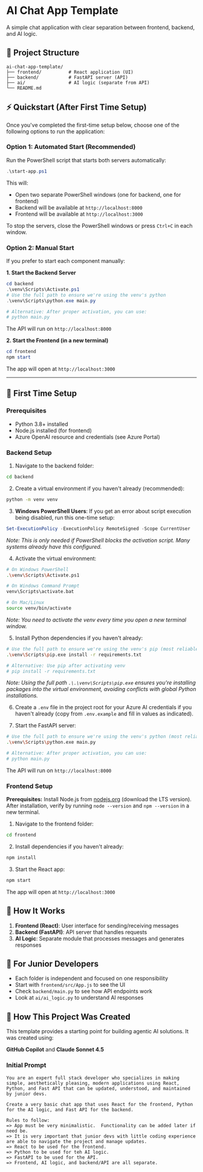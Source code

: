 # AI Chat App Template

A simple chat application with clear separation between frontend, backend, and AI logic.


## 📁 Project Structure

```
ai-chat-app-template/
├── frontend/          # React application (UI)
├── backend/           # FastAPI server (API)
├── ai/                # AI logic (separate from API)
└── README.md
```


## ⚡ Quickstart (After First Time Setup)

Once you've completed the first-time setup below, choose one of the following options to run the application:


### Option 1: Automated Start (Recommended)

Run the PowerShell script that starts both servers automatically:

```powershell
.\start-app.ps1
```

This will:
- Open two separate PowerShell windows (one for backend, one for frontend)
- Backend will be available at `http://localhost:8000`
- Frontend will be available at `http://localhost:3000`

To stop the servers, close the PowerShell windows or press `Ctrl+C` in each window.


### Option 2: Manual Start

If you prefer to start each component manually:

**1. Start the Backend Server**

```powershell
cd backend
.\venv\Scripts\Activate.ps1
# Use the full path to ensure we're using the venv's python
.\venv\Scripts\python.exe main.py

# Alternative: After proper activation, you can use:
# python main.py
```

The API will run on `http://localhost:8000`

**2. Start the Frontend (in a new terminal)**

```powershell
cd frontend
npm start
```

The app will open at `http://localhost:3000`


---


## 🚀 First Time Setup

### Prerequisites

- Python 3.8+ installed
- Node.js installed (for frontend)
- Azure OpenAI resource and credentials (see Azure Portal)


### Backend Setup

1. Navigate to the backend folder:
```bash
cd backend
```

2. Create a virtual environment if you haven't already (recommended):
```bash
python -m venv venv
```

3. **Windows PowerShell Users**: If you get an error about script execution being disabled, run this one-time setup:
```powershell
Set-ExecutionPolicy -ExecutionPolicy RemoteSigned -Scope CurrentUser
```
*Note: This is only needed if PowerShell blocks the activation script. Many systems already have this configured.*

4. Activate the virtual environment:
```bash
# On Windows PowerShell
.\venv\Scripts\Activate.ps1

# On Windows Command Prompt
venv\Scripts\activate.bat

# On Mac/Linux
source venv/bin/activate
```
*Note: You need to activate the venv every time you open a new terminal window.*

5. Install Python dependencies if you haven't already:
```bash
# Use the full path to ensure we're using the venv's pip (most reliable)
.\venv\Scripts\pip.exe install -r requirements.txt

# Alternative: Use pip after activating venv
# pip install -r requirements.txt
```
*Note: Using the full path `.\.\venv\Scripts\pip.exe` ensures you're installing packages into the virtual environment, avoiding conflicts with global Python installations.*

6. Create a `.env` file in the project root for your Azure AI credentials if you haven't already (copy from `.env.example` and fill in values as indicated).

7. Start the FastAPI server:
```bash
# Use the full path to ensure we're using the venv's python (most reliable)
.\venv\Scripts\python.exe main.py

# Alternative: After proper activation, you can use:
# python main.py
```

The API will run on `http://localhost:8000`


### Frontend Setup

**Prerequisites:** Install Node.js from [nodejs.org](https://nodejs.org/) (download the LTS version). After installation, verify by running `node --version` and `npm --version` in a new terminal.

1. Navigate to the frontend folder:
```bash
cd frontend
```

2. Install dependencies if you haven't already:
```bash
npm install
```

3. Start the React app:
```bash
npm start
```

The app will open at `http://localhost:3000`


## 🎯 How It Works

1. **Frontend (React)**: User interface for sending/receiving messages
2. **Backend (FastAPI)**: API server that handles requests
3. **AI Logic**: Separate module that processes messages and generates responses


## 📝 For Junior Developers

- Each folder is independent and focused on one responsibility
- Start with `frontend/src/App.js` to see the UI
- Check `backend/main.py` to see how API endpoints work
- Look at `ai/ai_logic.py` to understand AI responses


## 🤖 How This Project Was Created

This template provides a starting point for building agentic AI solutions.  It was created using:

**GitHub Copilot** and **Claude Sonnet 4.5**

### Initial Prompt

```
You are an expert full stack developer who specializes in making simple, aesthetically pleasing, modern applications using React, Python, and Fast API that can be updated, understood, and maintained by junior devs.

Create a very basic chat app that uses React for the frontend, Python for the AI logic, and Fast API for the backend.

Rules to follow:
=> App must be very minimalistic.  Functionality can be added later if need be.
=> It is very important that junior devs with little coding experience are able to navigate the project and manage updates.
=> React to be used for the frontend.
=> Python to be used for teh AI logic.
=> FastAPI to be used for the API.
=> Frontend, AI logic, and backend/API are all separate.
``` 